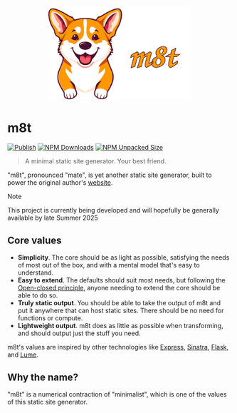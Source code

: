 <h1 align="center">
	<img width="320" src="assets/logo.svg" alt="m8t">
</h1>

# m8t

[![Publish](https://github.com/thegedge/m8t/actions/workflows/publish.yaml/badge.svg)](https://github.com/thegedge/m8t/actions/workflows/publish.yaml)
[![NPM Downloads](https://img.shields.io/npm/dm/m8t)](https://www.npmjs.com/package/m8t)
[![NPM Unpacked Size](https://img.shields.io/npm/unpacked-size/m8t)](https://www.npmjs.com/package/m8t)

> A minimal static site generator. Your best friend.

"m8t", pronounced "mate", is yet another static site generator, built to power the original author's
[website](https://gedge.ca).

<!-- prettier-ignore-start -->
> [!NOTE]
> This project is currently being developed and will hopefully be generally available by late Summer 2025
<!-- prettier-ignore-end -->

## Core values

- **Simplicity**. The core should be as light as possible, satisfying the needs of most out of the box, and with a
  mental model that's easy to understand.
- **Easy to extend**. The defaults should suit most needs, but following the
  [Open-closed principle](https://en.wikipedia.org/wiki/Open%E2%80%93closed_principle), anyone needing to extend the
  core should be able to do so.
- **Truly static output**. You should be able to take the output of m8t and put it anywhere that can host static sites.
  There should be no need for functions or compute.
- **Lightweight output**. m8t does as little as possible when transforming, and should output just the stuff you need.

m8t's values are inspired by other technologies like [Express](https://expressjs.com/),
[Sinatra](https://sinatrarb.com/), [Flask](https://flask.palletsprojects.com/en/stable/), and
[Lume](https://lume.land/).

## Why the name?

"m8t" is a numerical contraction of "minimalist", which is one of the values of this static site generator.
